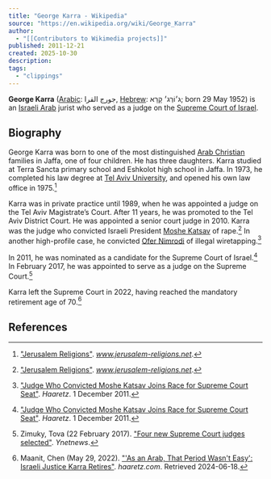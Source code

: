```yaml
---
title: "George Karra - Wikipedia"
source: "https://en.wikipedia.org/wiki/George_Karra"
author:
  - "[[Contributors to Wikimedia projects]]"
published: 2011-12-21
created: 2025-10-30
description:
tags:
  - "clippings"
---
```

**George Karra** ([Arabic](https://en.wikipedia.org/wiki/Arabic_language "Arabic language"): جورج القرا, [Hebrew](https://en.wikipedia.org/wiki/Hebrew_language "Hebrew language"): ג׳וֹרְג׳ קָרָא; born 29 May 1952) is an [Israeli Arab](https://en.wikipedia.org/wiki/Israeli_Arab "Israeli Arab") jurist who served as a judge on the [Supreme Court of Israel](https://en.wikipedia.org/wiki/Supreme_Court_of_Israel "Supreme Court of Israel").

## Biography

George Karra was born to one of the most distinguished [Arab Christian](https://en.wikipedia.org/wiki/Arab_Christian "Arab Christian") families in Jaffa, one of four children. He has three daughters. Karra studied at Terra Sancta primary school and Eshkolot high school in Jaffa. In 1973, he completed his law degree at [Tel Aviv University](https://en.wikipedia.org/wiki/Tel_Aviv_University "Tel Aviv University"), and opened his own law office in 1975.[^1]

Karra was in private practice until 1989, when he was appointed a judge on the Tel Aviv Magistrate’s Court. After 11 years, he was promoted to the Tel Aviv District Court. He was appointed a senior court judge in 2010. Karra was the judge who convicted Israeli President [Moshe Katsav](https://en.wikipedia.org/wiki/Moshe_Katsav "Moshe Katsav") of rape.[^1] In another high-profile case, he convicted [Ofer Nimrodi](https://en.wikipedia.org/wiki/Ofer_Nimrodi "Ofer Nimrodi") of illegal wiretapping.[^2]

In 2011, he was nominated as a candidate for the Supreme Court of Israel.[^2] In February 2017, he was appointed to serve as a judge on the Supreme Court.[^3]

Karra left the Supreme Court in 2022, having reached the mandatory retirement age of 70.[^4]

## References

[^1]: ["Jerusalem Religions"](http://www.jerusalem-religions.net/spip.php?article2498). *www.jerusalem-religions.net*.

[^2]: ["Judge Who Convicted Moshe Katsav Joins Race for Supreme Court Seat"](https://www.haaretz.com/print-edition/news/judge-who-convicted-moshe-katsav-joins-race-for-supreme-court-seat-1.398817). *Haaretz*. 1 December 2011.

[^3]: Zimuky, Tova (22 February 2017). ["Four new Supreme Court judges selected"](http://www.ynetnews.com/articles/0,7340,L-4926388,00.html). *Ynetnews*.

[^4]: Maanit, Chen (May 29, 2022). ["'As an Arab, That Period Wasn't Easy': Israeli Justice Karra Retires"](https://www.haaretz.com/israel-news/2022-05-29/ty-article/.premium/as-an-arab-that-period-wasnt-easy-israeli-justice-karra-retries/00000181-100a-d1d5-afd5-904e8fc60000). *haaretz.com*. Retrieved 2024-06-18.